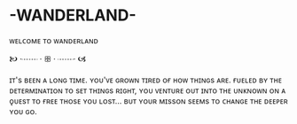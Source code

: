 # -WANDERLAND-
ᴡᴇʟᴄᴏᴍᴇ ᴛᴏ ᴡᴀɴᴅᴇʀʟᴀɴᴅ

🙤 ·┈┈ · ꕥ · ┈┈· 🙦

ɪᴛ's ʙᴇᴇɴ ᴀ ʟᴏɴɢ ᴛɪᴍᴇ. ʏᴏᴜ'ᴠᴇ ɢʀᴏᴡɴ ᴛɪʀᴇᴅ ᴏғ ʜᴏᴡ ᴛʜɪɴɢs ᴀʀᴇ. ғᴜᴇʟᴇᴅ ʙʏ ᴛʜᴇ ᴅᴇᴛᴇʀᴍɪɴᴀᴛɪᴏɴ ᴛᴏ sᴇᴛ ᴛʜɪɴɢs ʀɪɢʜᴛ, ʏᴏᴜ ᴠᴇɴᴛᴜʀᴇ ᴏᴜᴛ ɪɴᴛᴏ ᴛʜᴇ ᴜɴᴋɴᴏᴡɴ ᴏɴ ᴀ ǫᴜᴇsᴛ ᴛᴏ ғʀᴇᴇ ᴛʜᴏsᴇ ʏᴏᴜ ʟᴏsᴛ... ʙᴜᴛ ʏᴏᴜʀ ᴍɪssᴏɴ sᴇᴇᴍs ᴛᴏ ᴄʜᴀɴɢᴇ ᴛʜᴇ ᴅᴇᴇᴘᴇʀ ʏᴏᴜ ɢᴏ.
